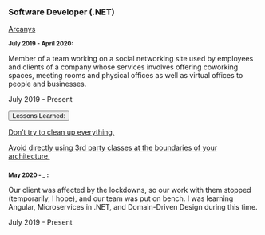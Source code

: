 <div class="d-flex flex-column flex-md-row justify-content-between">
    <div class="flex-grow-1">
        <h3 class="mb-0">Software Developer (.NET)</h3>
        <div class="subheading mb-3">
            <a href="https://www.arcanys.com/">Arcanys</a>
        </div>        
        <p class="text-primary">
            <small>
                <strong>July 2019 - April 2020:</strong>
            </small>
        </p>
        <p>
            Member of a team working on a social networking site used by employees and clients of a company whose services involves offering coworking spaces, meeting rooms and physical offices as well as virtual offices to people and businesses.
        </p>
        <!-- 
        <p>
            (I am involved only in the backend side of the application which is written in C# and uses .NET. The frontend side is written in TypeScript and uses Angular, but I was not involved in that [yet].)
        </p> 
        -->
    </div>
    <div class="flex-shrink-0"><span class="text-primary">July 2019 - Present</span></div>
</div>






<div class="accordion mb-3 mt-2 d-print-none" id="experience-6-arcanys-accordion">
    <div class="card">
        <div class="card-header p-0" id="experience-6-arcanys-heading-contributions">
            <p class="mb-0">
                <button class="btn btn-link btn-block text-left  collapsed" type="button" data-toggle="collapse" data-target="#experience-6-arcanys-collapse-contributions" aria-expanded="true" aria-controls="experience-6-arcanys-collapse-contributions">
                Lessons Learned:
                </button>
            </p>
        </div>
        <div id="experience-6-arcanys-collapse-contributions" class="collapse" aria-labelledby="experience-6-arcanys-heading-contributions" data-parent="#experience-6-arcanys-accordion">
	        <div class="card-body col-md-9">
                <div class="pr-3 border-right border-light">
                    <p>
                        <a href="/2020/07/31/some-legacy-code-lessons-and-resources/">Don’t try to clean up everything.</a>
                    </p>
                    <p>
                        <a href="/2020/05/02/avoid-directly-using-thrid-party-classes-at-the-boundaries/">Avoid directly using 3rd party classes at the boundaries of your architecture.</a>
                    </p>
                </div>
            </div>
        </div>
    </div>
</div>






<div class="d-flex flex-column flex-md-row justify-content-between mb-5">
    <div class="flex-grow-1">
        <h3 class="mb-0"></h3>
        <div class="subheading mb-3">
        </div>      
        <p class="text-primary">
            <small>
                <strong>May 2020 - _ :</strong>
            </small>
        </p>
        <p>
            Our client was affected by the lockdowns, so our work with them stopped (temporarily, I hope), and our team was put on bench. I was learning Angular, Microservices in .NET, and Domain-Driven Design during this time.
        </p>
    </div>
    <div class="flex-shrink-0 invisible"><span class="text-primary">July 2019 - Present</span></div>
</div>
